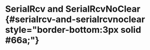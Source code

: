 # SerialRcv and SerialRcvNoClear {#serialrcv-and-serialrcvnoclear style="border-bottom:3px solid #66a;"}
